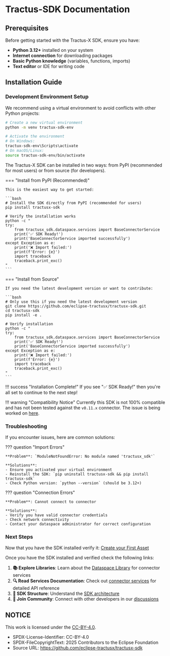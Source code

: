 <!--

Eclipse Tractus-X - Software Development KIT

Copyright (c) 2025 LKS Next
Copyright (c) 2025 Mondragon Unibertsitatea
Copyright (c) 2025 Contributors to the Eclipse Foundation

See the NOTICE file(s) distributed with this work for additional
information regarding copyright ownership.

This work is made available under the terms of the
Creative Commons Attribution 4.0 International (CC-BY-4.0) license,
which is available at
https://creativecommons.org/licenses/by/4.0/legalcode.

SPDX-License-Identifier: CC-BY-4.0

-->
# Tractus-SDK Documentation

## Prerequisites

Before getting started with the Tractus-X SDK, ensure you have:

- **Python 3.12+** installed on your system
- **Internet connection** for downloading packages
- **Basic Python knowledge** (variables, functions, imports)
- **Text editor** or IDE for writing code

## Installation Guide

### Development Environment Setup

We recommend using a virtual environment to avoid conflicts with other Python projects:

```bash title="Create Virtual Environment"
# Create a new virtual environment
python -m venv tractux-sdk-env

# Activate the environment
# On Windows:
tractux-sdk-env\Scripts\activate
# On macOS/Linux:
source tractux-sdk-env/bin/activate
```

The Tractus-X SDK can be installed in two ways: from PyPI (recommended for most users) or from source (for developers).

=== "Install from PyPI (Recommended)"

    This is the easiest way to get started:

    ```bash
    # Install the SDK directly from PyPI (recommended for users)
    pip install tractusx-sdk
    
    # Verify the installation works
    python -c "
    try:
        from tractusx_sdk.dataspace.services import BaseConnectorService
        print('✅ SDK Ready!')
        print('BaseConnectorService imported successfully')
    except Exception as e:
        print('❌ Import failed:')
        print(f'Error: {e}')
        import traceback
        traceback.print_exc()
    "
    ```

=== "Install from Source"

    If you need the latest development version or want to contribute:

    ```bash
    # Only use this if you need the latest development version
    git clone https://github.com/eclipse-tractusx/tractusx-sdk.git
    cd tractusx-sdk
    pip install -e .
    
    # Verify installation
    python -c "
    try:
        from tractusx_sdk.dataspace.services import BaseConnectorService
        print('✅ SDK Ready!')
        print('BaseConnectorService imported successfully')
    except Exception as e:
        print('❌ Import failed:')
        print(f'Error: {e}')
        import traceback
        traceback.print_exc()
    "
    ```

!!! success "Installation Complete!"
    If you see "✅ SDK Ready!" then you're all set to continue to the next step!

!!! warning "Compatibility Notice"
    Currently this SDK is not 100% compatible and has not been tested against the `v0.11.x` connector. The issue is being worked on [here](https://github.com/eclipse-tractusx/tractusx-sdk/issues/159).


### Troubleshooting

If you encounter issues, here are common solutions:

??? question "Import Errors"
    
    **Problem**: `ModuleNotFoundError: No module named 'tractusx_sdk'`
    
    **Solutions**:
    - Ensure you activated your virtual environment
    - Reinstall the SDK: `pip uninstall tractusx-sdk && pip install tractusx-sdk`
    - Check Python version: `python --version` (should be 3.12+)

??? question "Connection Errors"
    
    **Problem**: Cannot connect to connector
    
    **Solutions**:
    - Verify you have valid connector credentials
    - Check network connectivity
    - Contact your dataspace administrator for correct configuration

### Next Steps

Now that you have the SDK installed verify it: [Create your First Asset](./create-first-asset.md)

Once you have the SDK installed and verified check the following links:

1. **📚 Explore Libraries**: Learn about the [Dataspace Library](../api-reference/dataspace-library/index.md) for connector services
2. **🔍 Read Services Documentation**: Check out [connector services](../api-reference/dataspace-library/connector/services.md) for detailed API reference
3. **📖 SDK Structure**: Understand the [SDK architecture](../core-concepts/sdk-architecture/sdk-structure-and-components.md)
4. **🤝 Join Community**: Connect with other developers in our [discussions](https://github.com/eclipse-tractusx/tractusx-sdk/discussions)

## NOTICE

This work is licensed under the [CC-BY-4.0](https://creativecommons.org/licenses/by/4.0/legalcode).

- SPDX-License-Identifier: CC-BY-4.0
- SPDX-FileCopyrightText: 2025 Contributors to the Eclipse Foundation
- Source URL: https://github.com/eclipse-tractusx/tractusx-sdk
